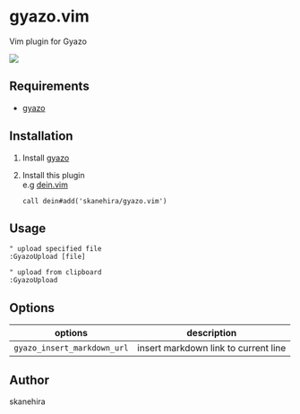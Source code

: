 # gyazo.vim
Vim plugin for Gyazo

![](https://i.gyazo.com/2adcdcc57f144bd524bc29bd1affbe75.gif)

## Requirements
- [gyazo](https://github.com/skanehira/gyazo)

## Installation

1. Install [gyazo](https://github.com/skanehira/gyazo)
2. Install this plugin  
   e.g [dein.vim](https://github.com/Shougo/dein.vim)

   ```vim
   call dein#add('skanehira/gyazo.vim')
   ```

## Usage

```vim
" upload specified file
:GyazoUpload [file]

" upload from clipboard
:GyazoUpload
```

## Options

| options                     | description                          |
|-----------------------------|--------------------------------------|
| `gyazo_insert_markdown_url` | insert markdown link to current line |

## Author
skanehira
